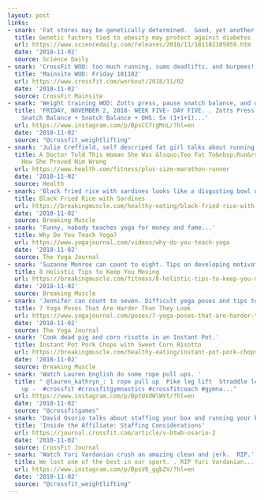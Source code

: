 ```yaml
---
layout: post
links:
- snark: 'Fat stores may be genetically determined.  Good, yet another excuse to explain my beer belly. Woot!'
  title: Genetic factors tied to obesity may protect against diabetes
  url: https://www.sciencedaily.com/releases/2018/11/181102105959.htm
  date: '2018-11-02'
  source: Science Daily
- snark: 'CrossFit WOD: too much running, sumo deadlifts, and burpees!'
  title: 'Mainsite WOD: Friday 181102'
  url: https://www.crossfit.com/workout/2018/11/02
  date: '2018-11-02'
  source: CrossFit Mainsite
- snark: 'Weight training WOD: Zotts press, pause snatch balance, and overhead squats.'
  title: 'FRIDAY, NOVEMBER 2, 2018- WEEK FIVE- DAY FIVE. . Zotts Press: 3×5. . Pause
    Snatch Balance + Snatch Balance + OHS: 5x (1+1+1)...'
  url: https://www.instagram.com/p/BpsCC7rgMnL/?hl=en
  date: '2018-11-02'
  source: "@crossfit_weightlifting"
- snark: 'Julie Creffield, self descriped fat girl talks about running. (book advertorial)'
  title: A Doctor Told This Woman She Was &lsquo;Too Fat To&nbsp;Run&rsquo;&mdash;Here&rsquo;s
    How She Proved Him Wrong
  url: https://www.health.com/fitness/plus-size-marathon-runner
  date: '2018-11-02'
  source: Health
- snark: 'Black fried rice with sardines looks like a disgusting bowl of bile riddled vomit. Yummy.'
  title: Black Fried Rice with Sardines
  url: https://breakingmuscle.com/healthy-eating/black-fried-rice-with-sardines
  date: '2018-11-02'
  source: Breaking Muscle
- snark: 'Funny, nobody teaches yoga for money and fame...'
  title: Why Do You Teach Yoga?
  url: https://www.yogajournal.com/videos/why-do-you-teach-yoga
  date: '2018-11-02'
  source: The Yoga Journal
- snark: 'Suzanne Monroe can count to eight. Tips on developing motivational habits.'
  title: 8 Holistic Tips to Keep You Moving
  url: https://breakingmuscle.com/fitness/8-holistic-tips-to-keep-you-moving
  date: '2018-11-02'
  source: Breaking Muscle
- snark: 'Jennifer can count to seven. Difficult yoga poses and tips to make them less frustrating.'
  title: 7 Yoga Poses That Are Harder Than They Look
  url: https://www.yogajournal.com/poses/7-yoga-poses-that-are-harder-than-they-look
  date: '2018-11-02'
  source: The Yoga Journal
- snark: 'Cook dead pig and corn risotto in an Instant Pot.'
  title: Instant Pot Pork Chops with Sweet Corn Risotto
  url: https://breakingmuscle.com/healthy-eating/instant-pot-pork-chops-with-sweet-corn-risotto
  date: '2018-11-02'
  source: Breaking Muscle
- snark: 'Watch Lauren English do some rope pull ups. '
  title: " @lauren_kathryn_: 1 rope pull up  Pike leg lift  Straddle leg lift  1 pull
    up -  #crossfit #crossfitgymnastics #crossfitcoach #gymna..."
  url: https://www.instagram.com/p/BptUVdWlWVt/?hl=en
  date: '2018-11-02'
  source: "@crossfitgames"
- snark: 'David Osorio talks about staffing your box and running your business.'
  title: 'Inside the Affiliate: Staffing Considerations'
  url: https://journal.crossfit.com/article/v-btwb-osario-2
  date: '2018-11-02'
  source: CrossFit Journal
- snark: 'Watch Yuri Vardanian crush an amazing clean and jerk.  RIP.'
  title: We lost one of the best in our sport. . RIP Yuri Vardanian...
  url: https://www.instagram.com/p/BpsV6_ggb2V/?hl=en
  date: '2018-11-02'
  source: "@crossfit_weightlifting"
---
```


